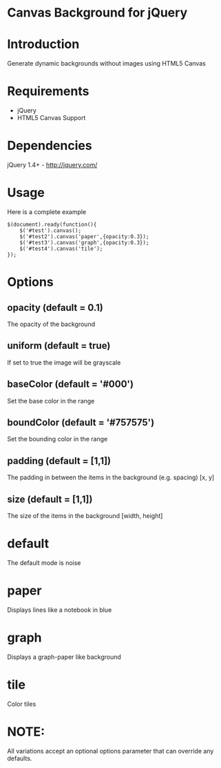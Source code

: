 Canvas Background for jQuery
======================================================================

# Introduction

Generate dynamic backgrounds without images using HTML5 Canvas

# Requirements

 * jQuery
 * HTML5 Canvas Support

# Dependencies

jQuery 1.4+ - http://jquery.com/

# Usage

Here is a complete example

	$(document).ready(function(){
	    $('#test').canvas();
	    $('#test2').canvas('paper',{opacity:0.3});
	    $('#test3').canvas('graph',{opacity:0.3});
	    $('#test4').canvas('tile');
	});

# Options

## opacity (default = 0.1)

The opacity of the background

## uniform (default = true)

If set to true the image will be grayscale

## baseColor (default = '#000')

Set the base color in the range

## boundColor (default = '#757575')

Set the bounding color in the range

## padding (default = [1,1])

The padding in between the items in the background (e.g. spacing) [x, y]

## size (default = [1,1])

The size of the items in the background [width, height]
        
# default

The default mode is noise

# paper

Displays lines like a notebook in blue

# graph 

Displays a graph-paper like background

# tile

Color tiles

# NOTE:

All variations accept an optional options parameter that can override any defaults.